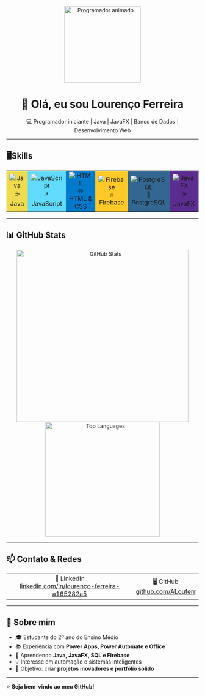 <p align="center">
  <img src="https://media.giphy.com/media/3oEjI6SIIHBdRxXI40/giphy.gif" width="200" alt="Programador animado"/>
</p>

<h1 align="center">👋 Olá, eu sou Lourenço Ferreira</h1>
<p align="center">💻 Programador iniciante | Java | JavaFX | Banco de Dados | Desenvolvimento Web</p>

---

## 🖥️Skills

<table>
<tr>
<td align="center" bgcolor="#f0db4f">
  <img src="https://img.shields.io/badge/Java-ED8B00?style=for-the-badge&logo=java&logoColor=white" alt="Java"/>
  <br>☕ Java
</td>
<td align="center" bgcolor="#61dafb">
  <img src="https://img.shields.io/badge/JavaScript-F7DF1E?style=for-the-badge&logo=javascript&logoColor=black" alt="JavaScript"/>
  <br>⚡ JavaScript
</td>
<td align="center" bgcolor="#007ACC">
  <img src="https://img.shields.io/badge/HTML5-E34F26?style=for-the-badge&logo=html5&logoColor=white" alt="HTML"/>
  <br>🌐 HTML & CSS
</td>
<td align="center" bgcolor="#FFCA28">
  <img src="https://img.shields.io/badge/Firebase-FFCA28?style=for-the-badge&logo=firebase&logoColor=black" alt="Firebase"/>
  <br>🔥 Firebase
</td>
<td align="center" bgcolor="#336791">
  <img src="https://img.shields.io/badge/PostgreSQL-336791?style=for-the-badge&logo=postgresql&logoColor=white" alt="PostgreSQL"/>
  <br>🐘 PostgreSQL
</td>
<td align="center" bgcolor="#5C2D91">
  <img src="https://img.shields.io/badge/JavaFX-5C2D91?style=for-the-badge&logoColor=white" alt="JavaFX"/>
  <br>☕ JavaFX
</td>
</tr>
</table>

---

## 📊 GitHub Stats

<p align="center">
  <img src="https://github-readme-stats.vercel.app/api?username=ALouferr&show_icons=true&theme=radical&count_private=true" alt="GitHub Stats" width="450"/>
  <img src="https://github-readme-stats.vercel.app/api/top-langs/?username=ALouferr&layout=compact&theme=radical" alt="Top Languages" width="300"/>
</p>

---

## 📫 Contato & Redes

<table>
<tr>
</td>
<td align="center">
  💼 LinkedIn<br>
  <a href="https://linkedin.com/in/seu-perfil](https://www.linkedin.com/in/louren%C3%A7o-ferreira-a165282a5/)">linkedin.com/in/lourenço-ferreira-a165282a5</a>
</td>
<td align="center">
  🖥️ GitHub<br>
  <a href="https://github.com/ALouferr">github.com/ALouferr</a>
</td>
</tr>
</table>

---

## 🌱 Sobre mim
- 🎓 Estudante do 2º ano do Ensino Médio  
- 📚 Experiência com **Power Apps, Power Automate e Office**  
- 🔧 Aprendendo **Java, JavaFX, SQL e Firebase**  
- 💡 Interesse em automação e sistemas inteligentes  
- 🚀 Objetivo: criar **projetos inovadores e portfólio sólido**

---

⭐ **Seja bem-vindo ao meu GitHub!**
